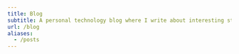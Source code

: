 ```yaml
---
title: Blog
subtitle: A personal technology blog where I write about interesting stuff happening in the digital and real world.
url: /blog
aliases:
  - /posts
---
```

